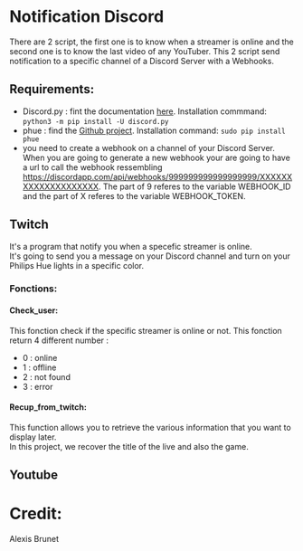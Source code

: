 # Notification Discord
There are 2 script, the first one is to know when a streamer is online and the second one is to know the last video of any YouTuber. This 2 script send notification to a specific channel of a Discord Server with a Webhooks.

## Requirements:
- Discord.py : fint the documentation [here](https://discordpy.readthedocs.io/en/latest/index.html). Installation commmand: ```python3 -m pip install -U discord.py```
- phue : find the [Github project](https://github.com/studioimaginaire/phue). Installation command:  ```sudo pip install phue```
- you need to create a webhook on a channel of your Discord Server. When you are going to generate a new webhook your are going to have a url to call the webhook ressembling https://discordapp.com/api/webhooks/999999999999999999/XXXXXXXXXXXXXXXXXXXX. The part of 9 referes to the variable WEBHOOK_ID and the part of X referes to the variable WEBHOOK_TOKEN.

## Twitch
It's a program that notify you when a specefic streamer is online.  
It's going to send you a message on your Discord channel and turn on your Philips Hue lights in a specific color.  

### Fonctions:
#### Check_user:
This fonction check if the specific streamer is online or not. 
This fonction return 4 different number :  
* 0 : online
* 1 : offline
* 2 : not found
* 3 : error

#### Recup_from_twitch:
This function allows you to retrieve the various information that you want to display later.  
In this project, we recover the title of the live and also the game.  

## Youtube


# Credit:
Alexis Brunet
